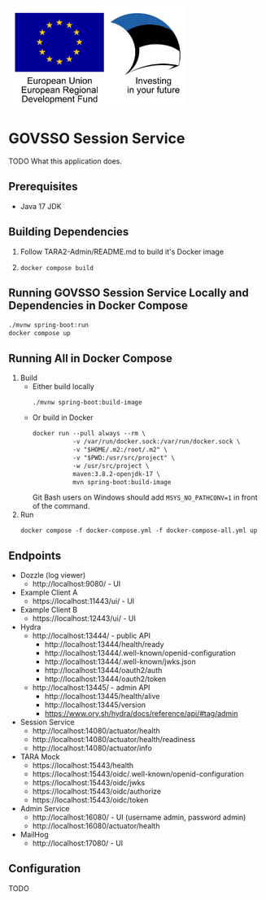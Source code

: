 <img src="src/main/resources/static/assets/eu_regional_development_fund_horizontal.jpg" width="350" height="200" alt="European Union European Regional Development Fund"/>

# GOVSSO Session Service

TODO What this application does.

## Prerequisites

* Java 17 JDK

## Building Dependencies

1. Follow TARA2-Admin/README.md to build it's Docker image
2. ```shell
   docker compose build
   ```

## Running GOVSSO Session Service Locally and Dependencies in Docker Compose

```shell
./mvnw spring-boot:run
docker compose up
```

## Running All in Docker Compose

1. Build
    * Either build locally
      ```shell
      ./mvnw spring-boot:build-image
      ```
    * Or build in Docker
      ```shell
      docker run --pull always --rm \
                 -v /var/run/docker.sock:/var/run/docker.sock \
                 -v "$HOME/.m2:/root/.m2" \
                 -v "$PWD:/usr/src/project" \
                 -w /usr/src/project \
                 maven:3.8.2-openjdk-17 \
                 mvn spring-boot:build-image
      ```
      Git Bash users on Windows should add `MSYS_NO_PATHCONV=1` in front of the command.
2. Run
   ```shell
   docker compose -f docker-compose.yml -f docker-compose-all.yml up
   ```

## Endpoints

* Dozzle (log viewer)
    * http://localhost:9080/ - UI
* Example Client A
    * https://localhost:11443/ui/ - UI
* Example Client B
    * https://localhost:12443/ui/ - UI 
* Hydra
    * http://localhost:13444/ - public API
        * http://localhost:13444/health/ready
        * http://localhost:13444/.well-known/openid-configuration
        * http://localhost:13444/.well-known/jwks.json
        * http://localhost:13444/oauth2/auth
        * http://localhost:13444/oauth2/token
    * http://localhost:13445/ - admin API
        * http://localhost:13445/health/alive
        * http://localhost:13445/version
        * https://www.ory.sh/hydra/docs/reference/api/#tag/admin
* Session Service
    * http://localhost:14080/actuator/health
    * http://localhost:14080/actuator/health/readiness
    * http://localhost:14080/actuator/info
* TARA Mock
    * https://localhost:15443/health
    * https://localhost:15443/oidc/.well-known/openid-configuration
    * https://localhost:15443/oidc/jwks
    * https://localhost:15443/oidc/authorize
    * https://localhost:15443/oidc/token
* Admin Service
    * http://localhost:16080/ - UI (username admin, password admin)
    * http://localhost:16080/actuator/health
* MailHog
    * http://localhost:17080/ - UI

## Configuration

TODO
